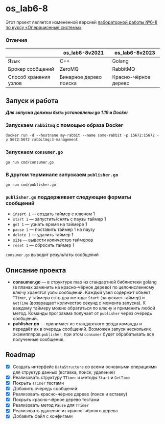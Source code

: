 # os_lab6-8

Этот проект является изменённой версией [лабораторной работы №6-8 по курсу 
«Операционные системы»](https://github.com/papey08/MAI_skat/tree/main/Operation_Systems/os_lab6-8).

### Отличия

|                       | os_lab6-8v2021         | os_lab6-8v2023        |
|-----------------------|------------------------|-----------------------|
| Язык                  | C++                    | Golang                |
| Брокер сообщений      | ZeroMQ                 | RabbitMQ              |
| Способ хранения узлов | Бинарное дерево поиска | Красно-чёрное дерево  |

## Запуск и работа

***Для запуска должны быть установлены go 1.19 и Docker***

### Запускаем `rabbitmq` с помощью образа Docker
```
docker run -d --hostname my-rabbit --name some-rabbit -p 15672:15672 -p 5672:5672 rabbitmq:3-management
```
### Запускаем `consumer.go`
```
go run cmd/consumer.go
```
### В другом терминале запускаем `publisher.go`
```
go run cmd/publisher.go
```
### `publisher.go` поддерживает следующие форматы сообщений
* `insert 1` — создать таймер с ключом 1
* `start 1` — запустить/снять с паузы таймер 1
* `get 1` — узнать время на таймере 1
* `pause 1` — поставить таймер 1 на паузу
* `delete 1` — удалить таймер 1
* `size` — вывести количество таймеров
* `reset 1` — сбросить таймер 1

`consumer.go` выводит результаты сообщений

## Описание проекта

* **consumer.go** — в структуре map из стандартной библиотеки golang (в планах 
заменить на красно-чёрное дерево) по целочисленному ключу хранятся узлы 
сообщений. Каждый узел содержит объект `TTimer`, у таймера есть два метода: 
`Start` (запускает таймер) и `GetTime` (возвращает количество секунд с момента 
запуска). К каждому таймеру можно обратиться по ключу и применить любой метод. 
Команды программа получает от `publisher` через очередь сообщений.
* **publisher.go** — принимает из стандартного ввода команды и передаёт их в 
очередь сообщений. Возможен запуск нескольких экземпляров `publisher`, при 
этом `consumer` будет обрабатывать все полученные сообщения.

## Roadmap

* [x] Создать интерфейс `DataStructure` со всеми основными операциями для структур данных (вставка, поиск, удаление)
* [x] Реализовать структуру `TTimer` и методы `Start` и `GetTime`
* [x] Покрыть `TTimer` тестами
* [x] Добавить очередь сообщений
* [x] Реализовать красно-чёрное дерево (поиск и вставку)
* [x] Покрыть красно-чёрное дерево тестами
* [x] Реализовать метод `Pause` для `TTimer`
* [x] Реализовать удаление из красно-чёрного дерева
* [x] Добавить файл с конфигами
